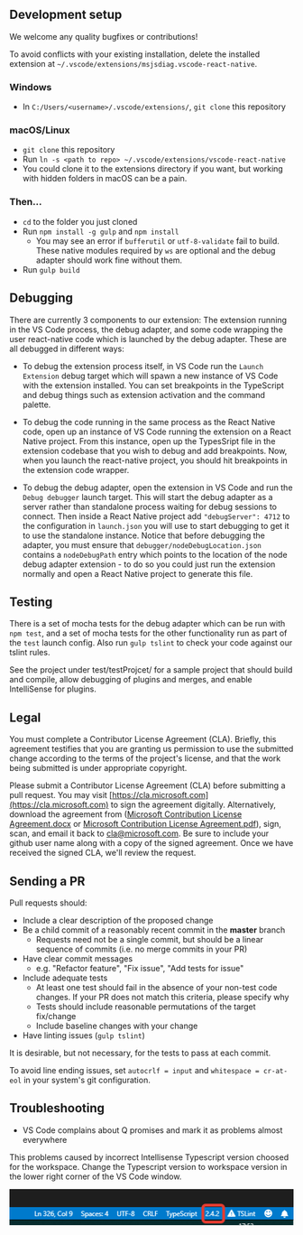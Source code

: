 ## Development setup

We welcome any quality bugfixes or contributions!

To avoid conflicts with your existing installation, delete the installed extension at `~/.vscode/extensions/msjsdiag.vscode-react-native`.

### Windows

- In `C:/Users/<username>/.vscode/extensions/`, `git clone` this repository

### macOS/Linux

- `git clone` this repository
- Run `ln -s <path to repo> ~/.vscode/extensions/vscode-react-native`
- You could clone it to the extensions directory if you want, but working with hidden folders in macOS can be a pain.

### Then...

- `cd` to the folder you just cloned
- Run `npm install -g gulp` and `npm install`
  - You may see an error if `bufferutil` or `utf-8-validate` fail to build. These native modules required by `ws` are optional and the debug adapter should work fine without them.
- Run `gulp build`

## Debugging

There are currently 3 components to our extension: The extension running in the VS Code process, the debug adapter, and some code wrapping the user react-native code which is launched by the debug adapter. These are all debugged in different ways:

- To debug the extension process itself, in VS Code run the `Launch Extension` debug target which will spawn a new instance of VS Code with the extension installed. You can set breakpoints in the TypeScript and debug things such as extension activation and the command palette.

- To debug the code running in the same process as the React Native code, open up an instance of VS Code running the extension on a React Native project. From this instance, open up the TypesSript file in the extension codebase that you wish to debug and add breakpoints. Now, when you launch the react-native project, you should hit breakpoints in the extension code wrapper.

- To debug the debug adapter, open the extension in VS Code and run the `Debug debugger` launch target. This will start the debug adapter as a server rather than standalone process waiting for debug sessions to connect. Then inside a React Native project add `"debugServer": 4712` to the configuration in `launch.json` you will use to start debugging to get it to use the standalone instance. Notice that before debugging the adapter, you must ensure that `debugger/nodeDebugLocation.json` contains a `nodeDebugPath` entry which points to the location of the node debug adapter extension - to do so you could just run the extension normally and open a React Native project to generate this file.

## Testing

There is a set of mocha tests for the debug adapter which can be run with `npm test`, and a set of mocha tests for the other functionality run as part of the `test` launch config. Also run `gulp tslint` to check your code against our tslint rules.

See the project under test/testProjcet/ for a sample project that should build and compile, allow debugging of plugins and merges, and enable IntelliSense for plugins.

## Legal

You must complete a Contributor License Agreement (CLA). Briefly, this agreement testifies that you are granting us permission to use the submitted change according to the terms of the project's license, and that the work being submitted is under appropriate copyright.

Please submit a Contributor License Agreement (CLA) before submitting a pull request. You may visit [https://cla.microsoft.com](https://cla.microsoft.com) to sign the agreement digitally. Alternatively, download the agreement from ([Microsoft Contribution License Agreement.docx](https://www.codeplex.com/Download?ProjectName=typescript&DownloadId=822190) or [Microsoft Contribution License Agreement.pdf](https://www.codeplex.com/Download?ProjectName=typescript&DownloadId=921298)), sign, scan, and email it back to <cla@microsoft.com>. Be sure to include your github user name along with a copy of the signed agreement. Once we have received the signed CLA, we'll review the request.

## Sending a PR

Pull requests should:

- Include a clear description of the proposed change
- Be a child commit of a reasonably recent commit in the **master** branch
  - Requests need not be a single commit, but should be a linear sequence of commits (i.e. no merge commits in your PR)
- Have clear commit messages
  - e.g. "Refactor feature", "Fix issue", "Add tests for issue"
- Include adequate tests
  - At least one test should fail in the absence of your non-test code changes. If your PR does not match this criteria, please specify why
  - Tests should include reasonable permutations of the target fix/change
  - Include baseline changes with your change
- Have linting issues (`gulp tslint`)

It is desirable, but not necessary, for the tests to pass at each commit.

To avoid line ending issues, set `autocrlf = input` and `whitespace = cr-at-eol` in your system's git configuration.

## Troubleshooting

- VS Code complains about Q promises and mark it as problems almost everywhere

This problems caused by incorrect Intellisense Typescript version choosed for the workspace.
Change the Typescript version to workspace version in the lower right corner of the VS Code window.

![Typescript Intellisense version](images/typescript-version.png)
